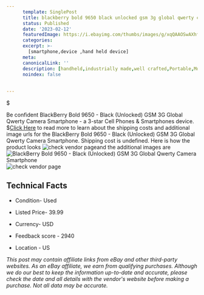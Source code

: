 ```yaml
---
      template: SinglePost
      title: blackberry bold 9650 black unlocked gsm 3g global qwerty camera smartphone
      status: Published
      date: '2023-02-12'
      featuredImage: https://i.ebayimg.com/thumbs/images/g/xqQAAOSwAXhf~42v/s-l225.jpg
      categories: 
      excerpt: >-
        [smartphone,device ,hand held device]
      meta:
      canonicalLink: ''
      description: [handheld,industrially made,well crafted,Portable,Mobile,Compact,Convenient,Lightweight,Maneuverable,Man-portable,Miniature,Carriable,Hand-held,Light,Holdable,Transportable,Mobile device,Pocket-sized,On-the-go,Wireless,Cordless,Compact size,Convenient size, smartphone,device ,hand held device]
      noindex: false
      
        
---
```

$

Be confident BlackBerry Bold 9650 - Black (Unlocked) GSM 3G Global Qwerty Camera Smartphone - a 3-star Cell Phones & Smartphones device.
$[Click Here](https://www.ebay.com/itm/402627711873?hash=item5dbe7b5381%3Ag%3AxqQAAOSwAXhf%7E42v&amdata=enc%3AAQAHAAAA4FrZpC%2Fw3fiwAx9yaHROc4H0Ts3JT0LATqV3S2P4a%2Fc5QX8Ml%2FvFVmtd8X%2Fx2uM0WVErpKpxH98RZnsO9ICV%2F5%2BMlRLfq4oqffNJJA%2BZS1H8npz4LtHM%2Fia7Q7ZeLlStVLBjXMFqKYOa2IuLSW14IH%2FcRoAPNjdGBgjKbXoXbMCN8kd%2B5T%2F%2FlwOi4W9apid5BjM44Vez%2BVyHQynI5Z8%2FetUiFxEF7Qn6S8tyW87dx5qHLtGtTIzN8jPb5vlCXoAkr72j2MdylJeMTfM%2Bf9r%2FNkP%2BoAh1stCpvgTmknB0HtcB&mkevt=1&mkcid=1&mkrid=711-53200-19255-0&campid=%253CePNCampaignId%253E&customid=%253CreferenceId%253E&toolid=10049) to read more to learn about the shipping costs and additional image urls for the BlackBerry Bold 9650 - Black (Unlocked) GSM 3G Global Qwerty Camera Smartphone. Shipping cost is undefined. Here is how the product looks ![check vendor page](https://i.ebayimg.com/thumbs/images/g/xqQAAOSwAXhf~42v/s-l225.jpg)and the additional images are![BlackBerry Bold 9650 - Black (Unlocked) GSM 3G Global Qwerty Camera Smartphone](https://i.ebayimg.com/images/g/xqQAAOSwAXhf~42v/s-l1600.jpg)![check vendor page](https://origin-galleryplus.ebayimg.com/ws/web/402627711873_2_0_1/225x225.jpg,https://origin-galleryplus.ebayimg.com/ws/web/402627711873_3_0_1/225x225.jpg,https://origin-galleryplus.ebayimg.com/ws/web/402627711873_4_0_1/225x225.jpg,https://origin-galleryplus.ebayimg.com/ws/web/402627711873_5_0_1/225x225.jpg,https://origin-galleryplus.ebayimg.com/ws/web/402627711873_6_0_1/225x225.jpg,https://origin-galleryplus.ebayimg.com/ws/web/402627711873_7_0_1/225x225.jpg)



 ## Technical Facts 



     
      

 - Condition- Used 


      

 - Listed Price- 39.99 


      

 - Currency- USD 


      

 - Feedback score - 2940 


      

 - Location - US 


      
      

 *_This post may contain affiliate links from eBay and other third-party websites. As an eBay affiliate, we earn from qualifying purchases. Although we do our best to keep the information up-to-date and accurate, please check the date and all details with the vendor's website before making a purchase. Not all data may be accurate._*






